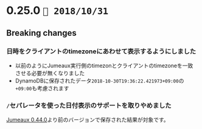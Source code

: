 0.25.0   `📅 2018/10/31` 
===============================

## Breaking changes

### 日時をクライアントのtimezoneにあわせて表示するようにしました

* 以前のようにJumeaux実行側のtimezonとクライアントのtimezoneを一致させる必要が無くなりました
* DynamoDBに保存されたデータ`2018-10-30T19:36:22.421973+09:00`の`+09:00`も考慮されます

### `/`セパレータを使った日付表示のサポートを取りやめました

[Jumeaux 0.44.0]より前のバージョンで保存された結果が対象です。

[Jumeaux 0.44.0]: https://tadashi-aikawa.github.io/jumeaux/ja/releases/#0440

